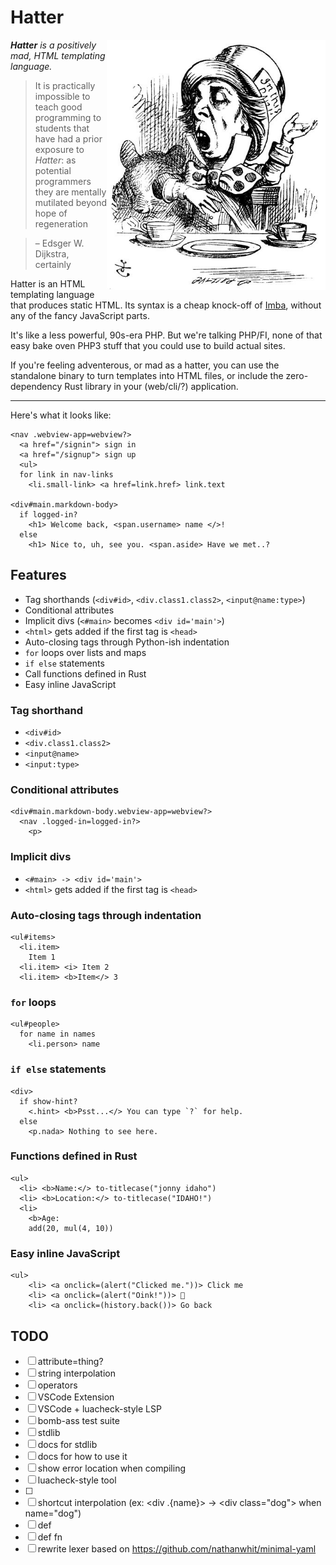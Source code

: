 # Hatter

<img src="./img/rhetoric.jpg" align="right" width="350" alt="The Mad Hatter discussing Hatter" />

_**Hatter** is a positively mad, HTML templating language._

> It is practically impossible to teach good programming to students
> that have had a prior exposure to *Hatter*: as potential programmers
> they are mentally mutilated beyond hope of regeneration

> – Edsger W. Dijkstra, certainly

Hatter is an HTML templating language that produces static HTML. Its
syntax is a cheap knock-off of [Imba](https://imba.io), without any
of the fancy JavaScript parts.

It's like a less powerful, 90s-era PHP. But we're talking PHP/FI, none
of that easy bake oven PHP3 stuff that you could use to build actual
sites.

If you're feeling adventerous, or mad as a hatter, you can use the
standalone binary to turn templates into HTML files, or include the
zero-dependency Rust library in your (web/cli/?) application.

-----

Here's what it looks like:

```
<nav .webview-app=webview?>
  <a href="/signin"> sign in
  <a href="/signup"> sign up
  <ul>
  for link in nav-links
    <li.small-link> <a href=link.href> link.text

<div#main.markdown-body>
  if logged-in?
    <h1> Welcome back, <span.username> name </>!
  else
    <h1> Nice to, uh, see you. <span.aside> Have we met..?
```

## Features

- Tag shorthands (`<div#id>`, `<div.class1.class2>`, `<input@name:type>`)
- Conditional attributes
- Implicit divs (`<#main>` becomes `<div id='main'>`)
- `<html>` gets added if the first tag is `<head>`
- Auto-closing tags through Python-ish indentation
- `for` loops over lists and maps
- `if else` statements
- Call functions defined in Rust
- Easy inline JavaScript

### Tag shorthand

- `<div#id>`
- `<div.class1.class2>`
- `<input@name>`
- `<input:type>`

### Conditional attributes

```
<div#main.markdown-body.webview-app=webview?>
  <nav .logged-in=logged-in?>
    <p>
```

### Implicit divs

- `<#main> -> <div id='main'>`
- `<html>` gets added if the first tag is `<head>`

### Auto-closing tags through indentation

```
<ul#items>
  <li.item>
    Item 1
  <li.item> <i> Item 2
  <li.item> <b>Item</> 3
```

### `for` loops

```
<ul#people>
  for name in names
    <li.person> name
```

### `if else` statements

```
<div>
  if show-hint?
    <.hint> <b>Psst...</> You can type `?` for help.
  else
    <p.nada> Nothing to see here.
```

### Functions defined in Rust

```
<ul>
  <li> <b>Name:</> to-titlecase("jonny idaho")
  <li> <b>Location:</> to-titlecase("IDAHO!")
  <li>
    <b>Age:
    add(20, mul(4, 10))

```

### Easy inline JavaScript

```
<ul>
    <li> <a onclick=(alert("Clicked me."))> Click me
    <li> <a onclick=(alert("Oink!"))> 🐷
    <li> <a onclick=(history.back())> Go back
```

## TODO

- [ ] attribute=thing?
- [ ] string interpolation
- [ ] operators
- [ ] VSCode Extension
- [ ] VSCode + luacheck-style LSP
- [ ] bomb-ass test suite
- [ ] stdlib
- [ ] docs for stdlib
- [ ] docs for how to use it
- [ ] show error location when compiling
- [ ] luacheck-style tool
- [ ] <!-- html comments -->
- [ ] shortcut interpolation
      (ex: \<div .{name}> -> \<div class="dog"> when name="dog")
- [ ] def <tag>
- [ ] def fn
- [ ] rewrite lexer based on https://github.com/nathanwhit/minimal-yaml
